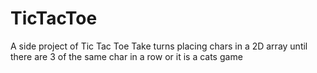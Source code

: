 # TicTacToe
A side project of Tic Tac Toe
Take turns placing chars in a 2D array until there are 3 of the same char in a row or it is a cats game
